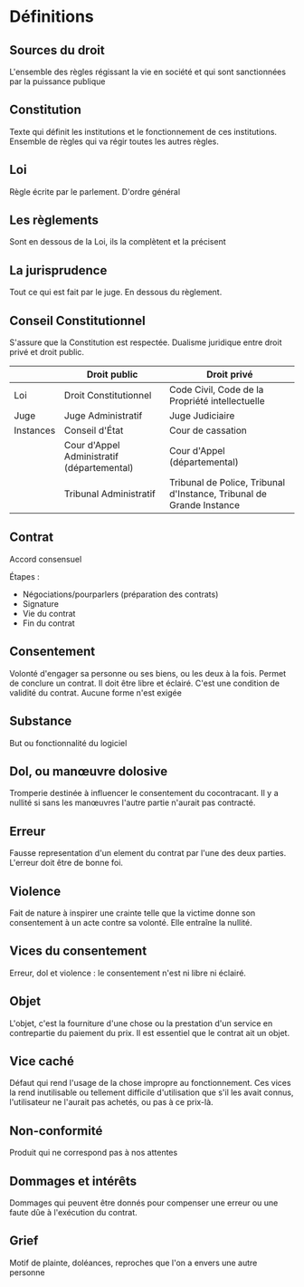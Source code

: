 # Définitions

## Sources du droit

L'ensemble des règles régissant la vie en société et qui sont sanctionnées par la puissance publique

## Constitution

Texte qui définit les institutions et le fonctionnement de ces institutions.   
Ensemble de règles qui va régir toutes les autres règles. 

## Loi

Règle écrite par le parlement. D'ordre général

## Les règlements

Sont en dessous de la Loi, ils la complètent et la précisent

## La jurisprudence

Tout ce qui est fait par le juge. En dessous du règlement.

## Conseil Constitutionnel

S'assure que la Constitution est respectée. Dualisme juridique entre droit privé et droit public.

|           | Droit public                               | Droit privé                                                  |
| --------- | ------------------------------------------ | ------------------------------------------------------------ |
| Loi       | Droit Constitutionnel                      | Code Civil, Code de la Propriété intellectuelle              |
| Juge      | Juge Administratif                         | Juge Judiciaire                                              |
| Instances | Conseil d'État                             | Cour de cassation                                            |
|           | Cour d'Appel Administratif (départemental) | Cour d'Appel (départemental)                                 |
|           | Tribunal Administratif                     | Tribunal de Police, Tribunal d'Instance, Tribunal de Grande Instance |



## Contrat

Accord consensuel

Étapes :

- Négociations/pourparlers (préparation des contrats)
- Signature
- Vie du contrat
- Fin du contrat

## Consentement

Volonté d'engager sa personne ou ses biens, ou les deux à la fois. Permet de conclure un contrat. Il doit être libre et éclairé. C'est une condition de validité du contrat. Aucune forme n'est exigée

## **Substance**

But ou fonctionnalité du logiciel

## Dol, ou manœuvre dolosive

Tromperie destinée à influencer le consentement du cocontracant. Il y a nullité si sans les manœuvres l'autre partie n'aurait pas contracté.

## Erreur

Fausse representation d'un element du contrat par l'une des deux parties. L'erreur doit être de bonne foi.

## Violence

Fait de nature à inspirer une crainte telle que la victime donne son consentement à un acte contre sa volonté. Elle entraîne la nullité.

## Vices du consentement

Erreur, dol et violence : le consentement n'est ni libre ni éclairé.

## Objet 

L'objet, c'est la fourniture d'une chose ou la prestation d'un service en contrepartie du paiement du prix. Il est essentiel que le contrat ait un objet.

## Vice caché

Défaut qui rend l'usage de la chose impropre au fonctionnement. Ces vices la rend inutilisable ou tellement difficile d'utilisation que s'il les avait connus, l'utilisateur ne l'aurait pas achetés, ou pas à ce prix-là.

## Non-conformité

Produit qui ne correspond pas à nos attentes

## Dommages et intérêts

Dommages qui peuvent être donnés pour compenser une erreur ou une faute dûe à l'exécution du contrat.

## Grief

Motif de plainte, doléances, reproches que l'on a envers une autre personne